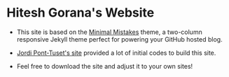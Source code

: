 # Hitesh Gorana's Website

* This site is based on the [Minimal Mistakes](http://mmistakes.github.io/minimal-mistakes) theme, a two-column responsive Jekyll theme perfect for powering your GitHub hosted blog.

* [Jordi Pont-Tuset's site](http://jponttuset.cat/) provided a lot of initial codes to build this site.

* Feel free to download the site and adjust it to your own sites!
